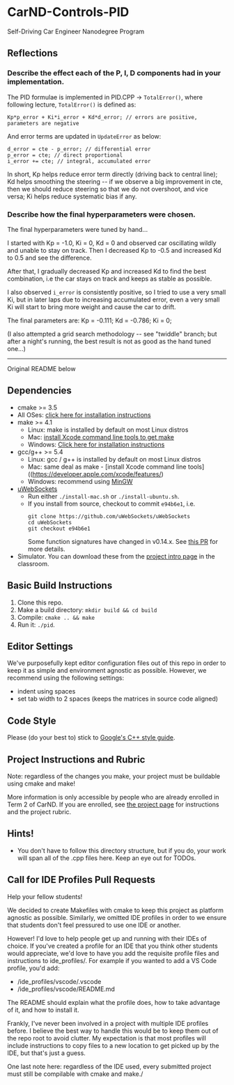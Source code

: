 # CarND-Controls-PID
Self-Driving Car Engineer Nanodegree Program

## Reflections

### Describe the effect each of the P, I, D components had in your implementation.

The PID formulae is implemented in PID.CPP -> `TotalError()`, where following lecture, `TotalError()` is defined as: 

```
Kp*p_error + Ki*i_error + Kd*d_error; // errors are positive, parameters are negative
```

And error terms are updated in `UpdateError` as below: 

```
d_error = cte - p_error; // differential error
p_error = cte; // direct proportional
i_error += cte; // integral, accumulated error
```

In short, Kp helps reduce error term directly (driving back to central line); Kd helps smoothing the steering -- if we observe a big improvement in cte, then we should reduce steering so that we do not overshoot, and vice versa; Ki helps reduce systematic bias if any.  

### Describe how the final hyperparameters were chosen.

The final hyperparameters were tuned by hand... 

I started with Kp = -1.0, Ki = 0, Kd = 0 and observed car oscillating wildly and unable to stay on track. Then I decreased Kp to -0.5 and increased Kd to 0.5 and see the difference. 

After that, I gradually decreased Kp and increased Kd to find the best combination, i.e the car stays on track and keeps as stable as possible. 

I also observed `i_error` is consistently positive, so I tried to use a very small Ki, but in later laps due to increasing accumulated error, even a very small Ki will start to bring more weight and cause the car to drift. 


The final parameters are: Kp = -0.111; Kd = -0.786; Ki = 0;

(I also attempted a grid search methodology -- see "twiddle" branch; but after a night's running, the best result is not as good as the hand tuned one...)

---

Original README below

## Dependencies

* cmake >= 3.5
 * All OSes: [click here for installation instructions](https://cmake.org/install/)
* make >= 4.1
  * Linux: make is installed by default on most Linux distros
  * Mac: [install Xcode command line tools to get make](https://developer.apple.com/xcode/features/)
  * Windows: [Click here for installation instructions](http://gnuwin32.sourceforge.net/packages/make.htm)
* gcc/g++ >= 5.4
  * Linux: gcc / g++ is installed by default on most Linux distros
  * Mac: same deal as make - [install Xcode command line tools]((https://developer.apple.com/xcode/features/)
  * Windows: recommend using [MinGW](http://www.mingw.org/)
* [uWebSockets](https://github.com/uWebSockets/uWebSockets)
  * Run either `./install-mac.sh` or `./install-ubuntu.sh`.
  * If you install from source, checkout to commit `e94b6e1`, i.e.
    ```
    git clone https://github.com/uWebSockets/uWebSockets 
    cd uWebSockets
    git checkout e94b6e1
    ```
    Some function signatures have changed in v0.14.x. See [this PR](https://github.com/udacity/CarND-MPC-Project/pull/3) for more details.
* Simulator. You can download these from the [project intro page](https://github.com/udacity/self-driving-car-sim/releases) in the classroom.

## Basic Build Instructions

1. Clone this repo.
2. Make a build directory: `mkdir build && cd build`
3. Compile: `cmake .. && make`
4. Run it: `./pid`. 

## Editor Settings

We've purposefully kept editor configuration files out of this repo in order to
keep it as simple and environment agnostic as possible. However, we recommend
using the following settings:

* indent using spaces
* set tab width to 2 spaces (keeps the matrices in source code aligned)

## Code Style

Please (do your best to) stick to [Google's C++ style guide](https://google.github.io/styleguide/cppguide.html).

## Project Instructions and Rubric

Note: regardless of the changes you make, your project must be buildable using
cmake and make!

More information is only accessible by people who are already enrolled in Term 2
of CarND. If you are enrolled, see [the project page](https://classroom.udacity.com/nanodegrees/nd013/parts/40f38239-66b6-46ec-ae68-03afd8a601c8/modules/f1820894-8322-4bb3-81aa-b26b3c6dcbaf/lessons/e8235395-22dd-4b87-88e0-d108c5e5bbf4/concepts/6a4d8d42-6a04-4aa6-b284-1697c0fd6562)
for instructions and the project rubric.

## Hints!

* You don't have to follow this directory structure, but if you do, your work
  will span all of the .cpp files here. Keep an eye out for TODOs.

## Call for IDE Profiles Pull Requests

Help your fellow students!

We decided to create Makefiles with cmake to keep this project as platform
agnostic as possible. Similarly, we omitted IDE profiles in order to we ensure
that students don't feel pressured to use one IDE or another.

However! I'd love to help people get up and running with their IDEs of choice.
If you've created a profile for an IDE that you think other students would
appreciate, we'd love to have you add the requisite profile files and
instructions to ide_profiles/. For example if you wanted to add a VS Code
profile, you'd add:

* /ide_profiles/vscode/.vscode
* /ide_profiles/vscode/README.md

The README should explain what the profile does, how to take advantage of it,
and how to install it.

Frankly, I've never been involved in a project with multiple IDE profiles
before. I believe the best way to handle this would be to keep them out of the
repo root to avoid clutter. My expectation is that most profiles will include
instructions to copy files to a new location to get picked up by the IDE, but
that's just a guess.

One last note here: regardless of the IDE used, every submitted project must
still be compilable with cmake and make./
